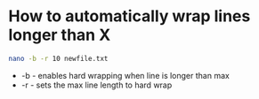 # How to automatically wrap lines longer than X

```bash
nano -b -r 10 newfile.txt
```

- -b - enables hard wrapping when line is longer than max
- -r - sets the max line length to hard wrap
